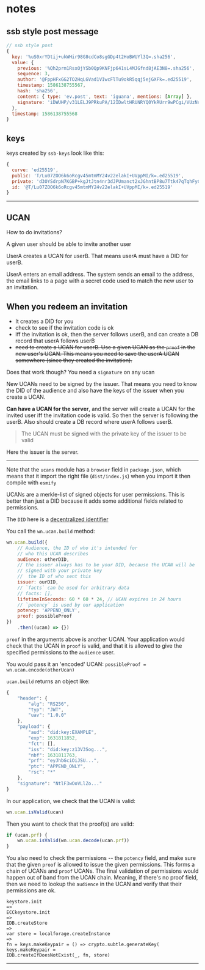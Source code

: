 # notes

## ssb style post message
```js
// ssb style post
{
  key: '%uS0xrYDtij+ukWHir98G8cdCo8sgGDp4t2HoBWUYl3Q=.sha256',
  value: {
    previous: '%Qh2prm1RsxOjYSb0Qp9KNFjp641sL4MJGfnd8jAE3N8=.sha256',
    sequence: 3,
    author: '@FppHFxGG2TO2HqLGVad1VIwcFlTu9okR5qqj5ejGXFk=.ed25519',
    timestamp: 1586138755567,
    hash: 'sha256',
    content: { type: 'ev.post', text: 'iguana', mentions: [Array] },
    signature: 'iDWUHP/v31LELJ9PRkuPA/12IDwltHRUNRYQ0YkRUrr9wPCgi/VUzNrUmid7N64TYjeV6dL9dUx5ESShTsiqCg==.sig.ed25519'
  },
  timestamp: 1586138755568
}
```


## keys

keys created by `ssb-keys` look like this:

```js
{
  curve: 'ed25519',
  public: 'T/Lu07ZOO6k6oRcgv45mtmMY24v22elakI+UVppMI/k=.ed25519',
  private: 'd3OYSdrpN7KGBP+kgJtJtn4nr3dJPUmanct2xJGhntBP8u7Ttk47qTqhFyC/jma2Yxjbi/bZ6VqQj5RWmkwj+Q==.ed25519',
  id: '@T/Lu07ZOO6k6oRcgv45mtmMY24v22elakI+UVppMI/k=.ed25519'
}
```


--------------------------------------------

## UCAN
How to do invitations? 

A given user should be able to invite another user

UserA creates a UCAN for userB. That means userA must have a DID for userB.

UserA enters an email address. The system sends an email to the address, the
email links to a page with a secret code used to match the new user to
an invitation. 

## When you redeem an invitation
* It creates a DID for you
* check to see if the invitation code is ok
* iff the invitation is ok, then the server follows userB, and can create a DB
record that userA follows userB
* ~~need to create a UCAN for userB. Use a given UCAN as the `proof` in the new user's UCAN. This means you need to save the userA UCAN somewhere (since they created the invitation).~~

Does that work though? You need a `signature` on any ucan

New UCANs need to be signed by the issuer. That means you need to know the
DID of the audience and also have the keys of the issuer when you create a
UCAN.

**Can have a UCAN for the server**, and the server will create a UCAN for
the invited user iff the invitation code is valid. So then the server is
following the userB. Also should create a DB record where userA follows userB.

> The UCAN must be signed with the private key of the issuer to be valid

Here the issuer is the server.

----------------------------------------------------




Note that the `ucans` module has a `browser` field in `package.json`, which means that it import the right file (`dist/index.js`) when you import it then compile with `esmify`


UCANs are a merkle-list of signed objects for user permissions. This is better
than just a DID because it adds some additional fields related to
permissions.

The `DID` here is a [decentralized identifier](https://www.w3.org/TR/did-core/)

You call the `wn.ucan.build` method:

```js
wn.ucan.build({
    // Audience, the ID of who it's intended for
    // who this UCAN describes
    audience: otherDID,
    // the issuer always has to be your DID, because the UCAN will be
    // signed with your private key
    //  the ID of who sent this
    issuer: ourDID,
    // `facts` can be used for arbitrary data
    // facts: [],
    lifetimeInSeconds: 60 * 60 * 24, // UCAN expires in 24 hours
    // `potency` is used by our application
    potency: 'APPEND_ONLY',
    proof: possibleProof
})
    .then((ucan) => {})
```

`proof` in the arguments above is another UCAN. Your application would check
that the UCAN in `proof` is valid, and that it is allowed to give the
specified permissions to the `audience` user.

You would pass it an 'encoded' UCAN:
`possibleProof = wn.ucan.encode(otherUcan)`

`ucan.build` returns an object like:
```js
{
    "header": {
        "alg": "RS256",
        "typ": "JWT",
        "uav": "1.0.0"
    },
    "payload": {
        "aud": "did:key:EXAMPLE",
        "exp": 1631811852,
        "fct": [],
        "iss": "did:key:z13V3Sog...",
        "nbf": 1631811763,
        "prf": "eyJhbGciOiJSU...",
        "ptc": "APPEND_ONLY",
        "rsc": "*"
    },
    "signature": "NtlF3wOoVLlZo..."
}
```

In our application, we check that the UCAN is valid:
```js
wn.ucan.isValid(ucan)
```

Then you want to check that the proof(s) are valid:
```js
if (ucan.prf) {
    wn.ucan.isValid(wn.ucan.decode(ucan.prf))
}
```

You also need to check the permissions -- the `potency` field, and make sure
that the given `proof` is allowed to issue the given permissions.
This forms a chain of UCANs and `proof` UCANs. The final validation of
permissions would happen out of band from the UCAN chain. Meaning, if
there's no proof field, then we need to lookup the `audience` in the UCAN
and verify that their permissions are ok.


```
keystore.init
=>
ECCkeystore.init
=>
IDB.createStore
=>
var store = localforage.createInstance
=>
fn = keys.makeKeypair = () => crypto.subtle.generateKey(
keys.makeKeypair = 
IDB.createIfDoesNotExist(_, fn, store)

```


-------------------------------------------------------------------

